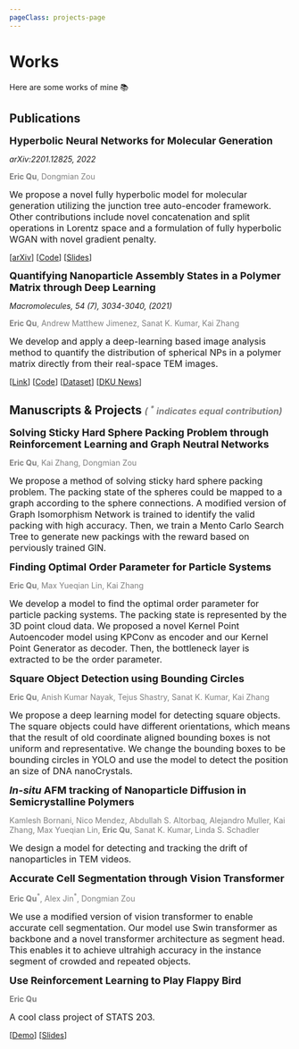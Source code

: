 ```yaml
---
pageClass: projects-page
---
```


# Works

Here are some works of mine :books:

## Publications

<ProjectCard image="/projects/HJTGAN.pdf" hideBorder=true>

  <span style="font-size:18px">**Hyperbolic Neural Networks for Molecular Generation**</span>

  *arXiv:2201.12825, 2022*

  <span style="color:grey">**Eric Qu**, Dongmian Zou</span>
  
  <span style="font-size:16px">We propose a novel fully hyperbolic model for molecular generation utilizing the junction tree auto-encoder framework. Other contributions include novel concatenation and split operations in Lorentz space and a formulation of fully hyperbolic WGAN with novel gradient penalty.</span>
  
  [[arXiv](https://arxiv.org/abs/2201.12825)] [[Code](https://github.com/yhzq/HJTGAN)] [[Slides](/projects/HJTGANSlides.pdf)]

</ProjectCard>

<ProjectCard image="/projects/dopad.png" hideBorder=true>

  <span style="font-size:18px">**Quantifying Nanoparticle Assembly States in a Polymer Matrix through Deep Learning**</span>

  *Macromolecules, 54 (7), 3034-3040, (2021)*

  <span style="color:grey">**Eric Qu**, Andrew Matthew Jimenez, Sanat K. Kumar, Kai Zhang</span>

  <span style="font-size:16px">We develop and apply a deep-learning based image analysis method to quantify the distribution of spherical NPs in a polymer matrix directly from their real-space TEM images.</span>
  
  [[Link](https://pubs.acs.org/doi/abs/10.1021/acs.macromol.0c02483)] [[Code](https://github.com/yhzq/Quantifying-Nanoparticle-Assembly-States-Through-Deep-Learning)] [[Dataset](https://dopad.github.io)] [[DKU News](https://dku.edu.cn/en/news/data-science-undergraduates-first-published-research-comes-years-passion-computing)]

</ProjectCard>

## Manuscripts & Projects <span style="color:grey;font-size:16px;">*( <sup>\*</sup> indicates equal contribution)*</span>

<ProjectCard image="/projects/packing.pdf" hideBorder=true>

  <span style="font-size:18px">**Solving Sticky Hard Sphere Packing Problem through Reinforcement Learning and Graph Neutral Networks**</span>

  <span style="color:grey">**Eric Qu**, Kai Zhang, Dongmian Zou</span>

  <span style="font-size:16px">We propose a method of solving sticky hard sphere packing problem. The packing state of the spheres could be mapped to a graph according to the sphere connections. A modified version of Graph Isomorphism Network is trained to identify the valid packing with high accuracy. Then, we train a Mento Carlo Search Tree to generate new packings with the reward based on perviously trained GIN.</span>

</ProjectCard>

<ProjectCard image="/projects/KPAE.png" hideBorder=true>

  <span style="font-size:18px">**Finding Optimal Order Parameter for Particle Systems**</span>

  <span style="color:grey">**Eric Qu**, Max Yueqian Lin, Kai Zhang</span>

  <span style="font-size:16px">We develop a model to find the optimal order parameter for particle packing systems. The packing state is represented by the 3D point cloud data. We proposed a novel Kernel Point Autoencoder model using KPConv as encoder and our Kernel Point Generator as decoder. Then, the bottleneck layer is extracted to be the order parameter.</span>

</ProjectCard>

<ProjectCard image="/projects/circle.png" hideBorder=true>

  <span style="font-size:18px">**Square Object Detection using Bounding Circles**</span>

  <span style="color:grey">**Eric Qu**, Anish Kumar Nayak, Tejus Shastry, Sanat K. Kumar, Kai Zhang</span>

  <span style="font-size:16px">We propose a deep learning model for detecting square objects. The square objects could have different orientations, which means that the result of old coordinate aligned bounding boxes is not uniform and representative. We change the bounding boxes to be bounding circles in YOLO and use the model to detect the position an size of DNA nanoCrystals.</span>

</ProjectCard>

<ProjectCard image="/projects/tracking.png" hideBorder=true>

  <span style="font-size:18px">***In-situ* AFM tracking of Nanoparticle Diffusion in Semicrystalline Polymers**</span>

  <span style="color:grey">Kamlesh Bornani, Nico Mendez, Abdullah S. Altorbaq, Alejandro Muller, Kai Zhang, Max Yueqian Lin, **Eric Qu**, Sanat K. Kumar, Linda S. Schadler</span>

  <span style="font-size:16px">We design a model for detecting and tracking the drift of nanoparticles in TEM videos.</span>

</ProjectCard>

<ProjectCard image="/projects/cell.png" hideBorder=true>

  <span style="font-size:18px">**Accurate Cell Segmentation through Vision Transformer**</span>

  <span style="color:grey">**Eric Qu**<sup>\*</sup>, Alex Jin<sup>\*</sup>, Dongmian Zou</span>

  <span style="font-size:16px">We use a modified version of vision transformer to enable accurate cell segmentation. Our model use Swin transformer as backbone and a novel transformer architecture as segment head. This enables it to achieve ultrahigh accuracy in the instance segment of crowded and repeated objects.</span>

</ProjectCard>

<ProjectCard image="/projects/bird.png" hideBorder=true>

  <span style="font-size:18px">**Use Reinforcement Learning to Play Flappy Bird**</span>

  <span style="color:grey">**Eric Qu**</span>

  <span style="font-size:16px">A cool class project of STATS 203.</span>

  [[Demo](/projects/rldemo)] [[Slides](/projects/RLSlides.pdf)]

</ProjectCard>

<style lang="stylus">

.projects-page

  font-size 18px
  background-color #fafbfc

  /* Override */
  .md-card
    margin-top 0.5em
    .card-image
      padding 0.2rem
      img
        max-width 200px
        max-height 200px
        height 250px
    .card-content p
      -webkit-margin-after 0.2em
       /*margin: auto*/

/*@media (max-width: 419px)
  .projects-page
    p, ul, ol
      line-height 1.5

    .md-card
      .card-image
        img 
          width 100%
          max-width 400px*/
</style>
